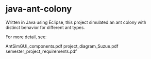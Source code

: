 # java-ant-colony

Written in Java using Eclipse, this project simulated an ant colony with distinct behavior for different ant types.

For more detail, see:

AntSimGUI_components.pdf
project_diagram_Suzue.pdf
semester_project_requirements.pdf
